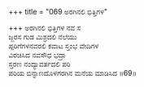 +++
title = "069 ಅರಗಿನಲಿ ಭಿತ್ತಿಗಳ"

+++
ಅರಗಿನಲಿ ಭಿತ್ತಿಗಳ ನವ ಸ  
ಜ್ಜರಸ ಗುಡ ಮಿಶ್ರದಲಿ ನೆಲೆಯು  
ಪ್ಪರಿಗೆಗಳನವರಲಿ ಕವಾಟ ಸ್ತಂಭ ವೇದಿಗಳ  
ವಿರಚಿಸಿದ ನವಸೌಧ ಭದ್ರಾ  
ಸ್ತರಣ ನಂದ್ಯಾವರ್ತದಲಿ ಪರಿ  
ಪರಿಯ ಬಿನ್ನಾಣದೊಳಗರಗಿನ ಮನೆಯ ಮಾಡಿಸಿದ     ॥69॥